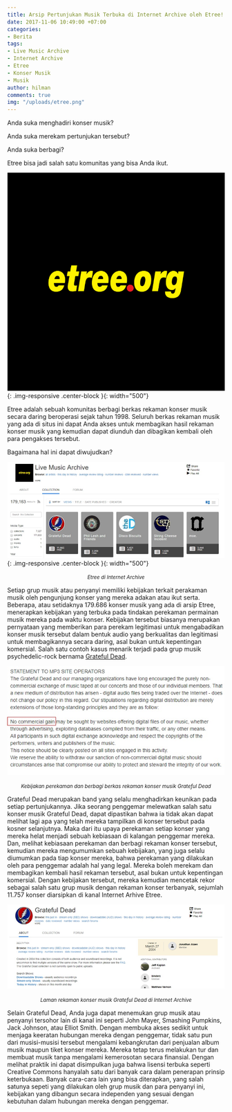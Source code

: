 ```yaml
---
title: Arsip Pertunjukan Musik Terbuka di Internet Archive oleh Etree!
date: 2017-11-06 10:49:00 +07:00
categories:
- Berita
tags:
- Live Music Archive
- Internet Archive
- Etree
- Konser Musik
- Musik
author: hilman
comments: true
img: "/uploads/etree.png"
---
```


Anda suka menghadiri konser musik? 

Anda suka merekam pertunjukan tersebut?

Anda suka berbagi?

Etree bisa jadi salah satu komunitas yang bisa Anda ikut.

![etree.png](/uploads/etree.png){: .img-responsive .center-block }{: width="500"}

Etree adalah sebuah komunitas berbagi berkas rekaman konser musik secara daring beroperasi sejak tahun 1998. Seluruh berkas rekaman musik yang ada di situs ini dapat Anda akses untuk membagikan hasil rekaman konser musik yang kemudian dapat diunduh dan dibagikan kembali oleh para pengakses tersebut. 

Bagaimana hal ini dapat diwujudkan?

![IA 1.jpg](/uploads/IA%201.jpg){: .img-responsive .center-block }{: width="500"}<center><small><i>Etree di Internet Archive</i></small></center>

Setiap grup musik atau penyanyi memiliki kebijakan terkait perakaman musik oleh pengunjung konser yang mereka adakan atau ikut serta. Beberapa, atau setidaknya 179.686 konser musik yang ada di arsip Etree, menerapkan kebijakan yang terbuka pada tindakan perekaman permainan musik mereka pada waktu konser. Kebijakan tersebut biasanya merupakan pernyataan yang memberikan para perekam legitimasi untuk mengabadikan konser musik tersebut dalam bentuk audio yang berkualitas dan legitimasi untuk membagikannya secara daring, asal bukan untuk kepentingan komersial. Salah satu contoh kasus menarik terjadi pada grup musik psychedelic-rock bernama [Grateful Dead](https://archive.org/details/GratefulDead). 

![IA 3.jpg](/uploads/IA%203.jpg)<center><small><i>Kebijakan perekaman dan berbagi berkas rekaman konser musik Grateful Dead</i></small></center>

Grateful Dead merupakan band yang selalu menghadirkan keunikan pada setiap pertunjukannya. Jika seorang penggemar melewatkan salah satu konser musik Grateful Dead, dapat dipastikan bahwa ia tidak akan dapat melihat lagi apa yang telah mereka tampilkan di konser tersebut pada kosner selanjutnya. Maka dari itu upaya perekaman setiap konser yang mereka helat menjadi sebuah kebiasaan di kalangan penggemar mereka. Dan, melihat kebiasaan perekaman dan berbagi rekaman konser tersebut, kemudian mereka mengumumkan sebuah kebijakan, yang juga selalu diumumkan pada tiap konser mereka, bahwa perekaman yang dilakukan oleh para penggemar adalah hal yang legal. Mereka boleh merekam dan membagikan kembali hasil rekaman tersebut, asal bukan untuk kepentingan komersial. Dengan kebijakan tersebut, mereka kemudian mencetak rekor sebagai salah satu grup musik dengan rekaman konser terbanyak, sejumlah 11.757 konser diarsipkan di kanal Internet Arhive Etree.

![IA 2.jpg](/uploads/IA%202.jpg)<center><small><i>Laman rekaman konser musik Grateful Dead di Internet Archive</i></small></center>

Selain Grateful Dead, Anda juga dapat menemukan grup musik atau penyanyi tersohor lain di kanal ini seperti John Mayer, Smashing Pumpkins, Jack Johnson, atau Elliot Smith. Dengan membuka akses sedikit untuk menjaga keeratan hubungan mereka dengan penggemar, tidak satu pun dari musisi-musisi tersebut mengalami kebangkrutan dari penjualan album musik maupun tiket konser mereka. Mereka tetap terus melakukan tur dan membuat musik tanpa mengalami kemerosotan secara finansial. Dengan melihat praktik ini dapat disimpulkan juga bahwa lisensi terbuka seperti Creative Commons hanyalah satu dari banyak cara dalam penerapan prinsip keterbukaan. Banyak cara-cara lain yang bisa diterapkan, yang salah satunya sepeti yang dilakukan oleh grup musik dan para penyanyi ini, kebijakan yang dibangun secara independen yang sesuai dengan kebutuhan dalam hubungan mereka dengan penggemar.